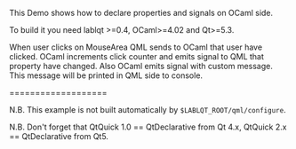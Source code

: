 This Demo shows how to declare properties and signals on OCaml side.

To build it you need lablqt >=0.4, OCaml>=4.02 and Qt>=5.3.

When user clicks on MouseArea QML sends to OCaml that user have clicked. OCaml increments
click counter and emits signal to QML that property have changed. Also OCaml emits signal
with custom message. This message will be printed in QML side to console.

===================

N.B. This example is not built automatically by `$LABLQT_ROOT/qml/configure`.

N.B. Don't forget that QtQuick 1.0 == QtDeclarative from Qt 4.x,
QtQuick 2.x == QtDeclarative from Qt5.


